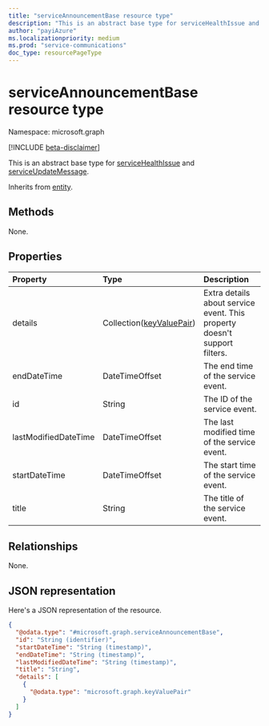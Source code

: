 ```yaml
---
title: "serviceAnnouncementBase resource type"
description: "This is an abstract base type for serviceHealthIssue and serviceUpdateMessage."
author: "payiAzure"
ms.localizationpriority: medium
ms.prod: "service-communications"
doc_type: resourcePageType
---
```


# serviceAnnouncementBase resource type

Namespace: microsoft.graph

[!INCLUDE [beta-disclaimer](../../includes/beta-disclaimer.md)]

This is an abstract base type for [serviceHealthIssue](../resources/servicehealthissue.md) and [serviceUpdateMessage](../resources/serviceupdatemessage.md).

Inherits from [entity](../resources/entity.md).

## Methods
None.

## Properties
|Property|Type|Description|
|:---|:---|:---|
|details|Collection([keyValuePair](../resources/keyvaluepair.md))|Extra details about service event. This property doesn't support filters.|
|endDateTime|DateTimeOffset|The end time of the service event.|
|id|String|The ID of the service event.|
|lastModifiedDateTime|DateTimeOffset|The last modified time of the service event.|
|startDateTime|DateTimeOffset|The start time of the service event.|
|title|String|The title of the service event.|

## Relationships
None.

## JSON representation
Here's a JSON representation of the resource.
<!-- {
  "blockType": "resource",
  "keyProperty": "id",
  "@odata.type": "microsoft.graph.serviceAnnouncementBase",
  "baseType": "microsoft.graph.entity",
  "openType": false
}
-->
``` json
{
  "@odata.type": "#microsoft.graph.serviceAnnouncementBase",
  "id": "String (identifier)",
  "startDateTime": "String (timestamp)",
  "endDateTime": "String (timestamp)",
  "lastModifiedDateTime": "String (timestamp)",
  "title": "String",
  "details": [
    {
      "@odata.type": "microsoft.graph.keyValuePair"
    }
  ]
}
```
